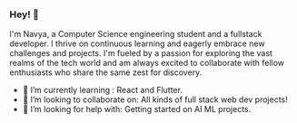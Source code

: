 ### Hey! 👋

I'm Navya, a Computer Science engineering student and a fullstack developer. I thrive on continuous learning and eagerly embrace new challenges and projects. I'm fueled by a passion for exploring the vast realms of the tech world and am always excited to collaborate with fellow enthusiasts who share the same zest for discovery.

- 🌱 I’m currently learning : React and Flutter.
- 👯 I’m looking to collaborate on: All kinds of full stack web dev projects!
- 🤔 I’m looking for help with: Getting started on AI ML projects.
